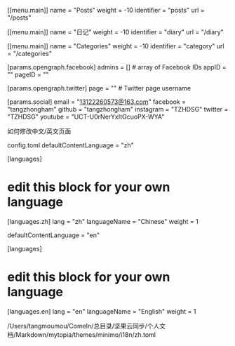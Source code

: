 [[menu.main]]
name = "Posts"
weight = -10
identifier = "posts"
url = "/posts"

[[menu.main]]
name = "日记"
weight = -10
identifier = "diary"
url = "/diary"

[[menu.main]]
name = "Categories"
weight = -10
identifier = "category"
url = "/categories"

[params.opengraph.facebook]
admins = [] # array of Facebook IDs
appID = ""
pageID = ""

[params.opengraph.twitter]
page = "" # Twitter page username

[params.social]
email = "13122260573@163.com"
facebook = "tangzhongham"
github = "tangzhongham"
instagram = "TZHDSG"
twitter = "TZHDSG"
youtube = "UCT-U0rNerYxItGcuoPX-WYA"

如何修改中文/英文页面

config.toml
defaultContentLanguage = "zh"

[languages]
# edit this block for your own language
[languages.zh]
lang = "zh"
languageName = "Chinese"
weight = 1

defaultContentLanguage = "en"

[languages]
# edit this block for your own language
[languages.en]
lang = "en"
languageName = "English"
weight = 1

/Users/tangmoumou/ComeIn/总目录/坚果云同步/个人文档/Markdown/mytopia/themes/minimo/i18n/zh.toml